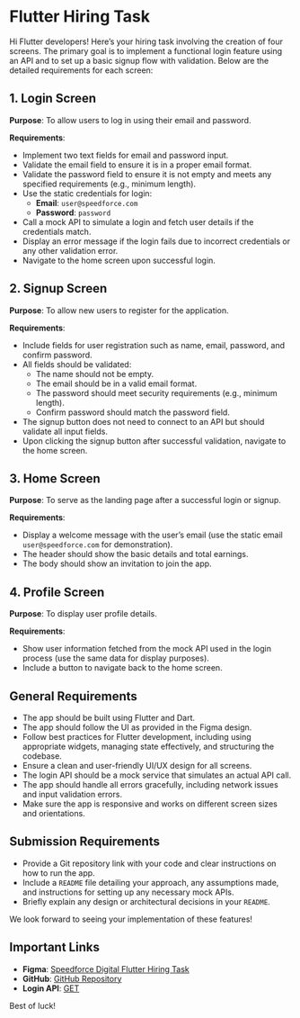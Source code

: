 # Flutter Hiring Task

Hi Flutter developers! Here’s your hiring task involving the creation of four screens. The primary goal is to implement a functional login feature using an API and to set up a basic signup flow with validation. Below are the detailed requirements for each screen:

## 1. Login Screen

**Purpose**: To allow users to log in using their email and password.

**Requirements**:
- Implement two text fields for email and password input.
- Validate the email field to ensure it is in a proper email format.
- Validate the password field to ensure it is not empty and meets any specified requirements (e.g., minimum length).
- Use the static credentials for login:
  - **Email**: `user@speedforce.com`
  - **Password**: `password`
- Call a mock API to simulate a login and fetch user details if the credentials match.
- Display an error message if the login fails due to incorrect credentials or any other validation error.
- Navigate to the home screen upon successful login.

## 2. Signup Screen

**Purpose**: To allow new users to register for the application.

**Requirements**:
- Include fields for user registration such as name, email, password, and confirm password.
- All fields should be validated:
  - The name should not be empty.
  - The email should be in a valid email format.
  - The password should meet security requirements (e.g., minimum length).
  - Confirm password should match the password field.
- The signup button does not need to connect to an API but should validate all input fields.
- Upon clicking the signup button after successful validation, navigate to the home screen.

## 3. Home Screen

**Purpose**: To serve as the landing page after a successful login or signup.

**Requirements**:
- Display a welcome message with the user’s email (use the static email `user@speedforce.com` for demonstration).
- The header should show the basic details and total earnings.
- The body should show an invitation to join the app.

## 4. Profile Screen

**Purpose**: To display user profile details.

**Requirements**:
- Show user information fetched from the mock API used in the login process (use the same data for display purposes).
- Include a button to navigate back to the home screen.

## General Requirements

- The app should be built using Flutter and Dart.
- The app should follow the UI as provided in the Figma design.
- Follow best practices for Flutter development, including using appropriate widgets, managing state effectively, and structuring the codebase.
- Ensure a clean and user-friendly UI/UX design for all screens.
- The login API should be a mock service that simulates an actual API call.
- The app should handle all errors gracefully, including network issues and input validation errors.
- Make sure the app is responsive and works on different screen sizes and orientations.

## Submission Requirements

- Provide a Git repository link with your code and clear instructions on how to run the app.
- Include a `README` file detailing your approach, any assumptions made, and instructions for setting up any necessary mock APIs.
- Briefly explain any design or architectural decisions in your `README`.

We look forward to seeing your implementation of these features!

## Important Links

- **Figma**: [Speedforce Digital Flutter Hiring Task](https://www.figma.com/design/clSTtfKux4d8CxqjDHA6Di/Speedforce-Digital-Flutter-Hiring-Task?node-id=0-1&m=dev&t=gq3TNGgRaWo3bt3j-1)
- **GitHub**: [GitHub Repository](https://github.com/hameezk/HiringTask)
- **Login API**: [GET](https://my-json-server.typicode.com/hameezk/HiringTask/login)

Best of luck!
